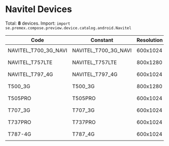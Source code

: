 # Navitel Devices

Total: **8** devices. Import: `import se.premex.compose.preview.device.catalog.android.Navitel`

| Code | Constant | Resolution | DPI | Compose Spec | Preview Usage |
|------|----------|------------|-----|-------------|---------------|
| NAVITEL_T700_3G_NAVI | NAVITEL_T700_3G_NAVI | 600x1024 | 160 | `spec:width=600px,height=1024px,dpi=160` | `@Preview(device = Navitel.NAVITEL_T700_3G_NAVI)` |
| NAVITEL_T757LTE | NAVITEL_T757LTE | 800x1280 | 160 | `spec:width=800px,height=1280px,dpi=160` | `@Preview(device = Navitel.NAVITEL_T757LTE)` |
| NAVITEL_T797_4G | NAVITEL_T797_4G | 600x1024 | 160 | `spec:width=600px,height=1024px,dpi=160` | `@Preview(device = Navitel.NAVITEL_T797_4G)` |
| T500_3G | T500_3G | 800x1280 | 240 | `spec:width=800px,height=1280px,dpi=240` | `@Preview(device = Navitel.T500_3G)` |
| T505PRO | T505PRO | 600x1024 | 160 | `spec:width=600px,height=1024px,dpi=160` | `@Preview(device = Navitel.T505PRO)` |
| T707_3G | T707_3G | 600x1024 | 160 | `spec:width=600px,height=1024px,dpi=160` | `@Preview(device = Navitel.T707_3G)` |
| T737PRO | T737PRO | 600x1024 | 160 | `spec:width=600px,height=1024px,dpi=160` | `@Preview(device = Navitel.T737PRO)` |
| T787-4G | T787_4G | 600x1024 | 160 | `spec:width=600px,height=1024px,dpi=160` | `@Preview(device = Navitel.T787_4G)` |

<!-- Generated automatically. Do not edit manually. -->
